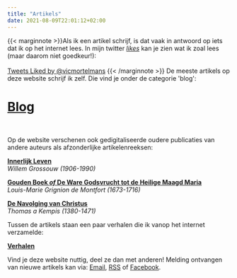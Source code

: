 ```yaml
---
title: "Artikels"
date: 2021-08-09T22:01:12+02:00
---
```


{{< marginnote >}}Als ik een artikel schrijf, is dat vaak in antwoord op iets dat ik op het internet lees. In mijn twitter <i><a href="https://twitter.com/vicmortelmans/likes">likes</a></i> kan je zien wat ik zoal lees (maar daarom niet goedkeur!):<br/><br/><a class="twitter-timeline" href="https://twitter.com/vicmortelmans/likes?ref_src=twsrc%5Etfw">Tweets Liked by @vicmortelmans</a> <script async src="https://platform.twitter.com/widgets.js" charset="utf-8"></script>{{< /marginnote >}}
De meeste artikels op deze website schrijf ik zelf. Die vind je onder de categorie 'blog': 

# **[Blog](/categories/blog)**

&nbsp;

Op de website verschenen ook gedigitaliseerde oudere publicaties van andere auteurs als afzonderlijke artikelenreeksen:

**[Innerlijk Leven](/categories/innerlijk-leven)**  
*Willem Grossouw (1906-1990)*

**[Gouden Boek *of* De Ware Godsvrucht tot de Heilige Maagd Maria](/categories/gouden-boek)**  
*Louis-Marie Grignion de Montfort (1673-1716)*

**[De Navolging van Christus](/categories/navolging-van-christus)**  
*Thomas a Kempis (1380-1471)*


Tussen de artikels staan een paar verhalen die ik vanop het internet verzamelde:

**[Verhalen](/categories/verhalen)**

Vind je deze website nuttig, deel ze dan met anderen! Melding ontvangen van nieuwe artikels kan via: [Email](https://nieuws.gelovenleren.net/?p=subscribe&id=1), [RSS](/index.xml) of [Facebook](https://www.facebook.com/alledaagsgeloven/).

